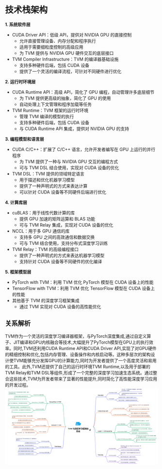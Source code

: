 # 技术栈架构
**1. 系统软件层**
- CUDA Driver API：低级 API，提供对 NVIDIA GPU 的直接控制
  - 允许直接管理设备、内存分配和程序执行
  - 适用于需要细粒度控制的高级应用
  - 为 TVM 提供与 NVIDIA GPU 硬件交互的底层接口
- TVM Compiler Infrastructure：TVM 的编译器基础设施
  - 支持多种硬件后端，包括 CUDA 设备
  - 提供了一个灵活的编译流程，可针对不同硬件进行优化

**2. 运行时环境层**
- CUDA Runtime API：高级 API，简化了 GPU 编程，自动管理许多底层细节
  - 为 TVM 提供更高级的抽象，简化了 GPU 的使用
  - 自动处理上下文管理和程序加载等任务
- TVM Runtime：TVM 框架的运行时环境
  - 管理 TVM 编译的模型的执行
  - 支持多种硬件后端，包括 CUDA 设备
  - 与 CUDA Runtime API 集成，提供对 NVIDIA GPU 的支持

**3. 编程模型和语言层**
- CUDA C/C++：扩展了 C/C++ 语言，允许开发者编写在 GPU 上运行的并行程序
  - 为 TVM 提供了一种与 NVIDIA GPU 交互的编程方式
  - 可与 TVM DSL 结合使用，实现对 CUDA 设备的优化
- TVM DSL：TVM 提供的领域特定语言
  - 用于描述和优化机器学习模型
  - 提供了一种声明式的方式来表达计算
  - 可以针对 CUDA 设备等不同硬件后端进行优化

**4. 计算库层**
- cuBLAS：用于线性代数计算的库
  - 提供 GPU 加速的矩阵运算和 BLAS 功能
  - 可与 TVM Relay 集成，实现对 CUDA 设备的优化
- NCCL：用于多 GPU 通信的库
  - 支持多 GPU 之间的高效通信和数据交换
  - 可与 TVM 结合使用，支持分布式深度学习训练
- TVM Relay：TVM 的高级编程接口
  - 提供了一种声明式的方式来表达机器学习模型
  - 支持针对 CUDA 设备等不同硬件的优化编译

**5. 框架模型层**
- PyTorch with TVM：利用 TVM 优化 PyTorch 模型在 CUDA 设备上的性能
- TensorFlow with TVM：利用 TVM 优化 TensorFlow 模型在 CUDA 设备上的性能
- 其他基于 TVM 的深度学习框架集成
  - 通过 TVM 实现对 CUDA 设备的高性能优化


## 关系解析
TVM作为一个灵活的深度学习编译器框架，与PyTorch深度集成,通过自定义算子、JIT编译和GPU内核融合等技术,大幅提升了PyTorch模型在GPU上的执行效率。同时,TVM还利用CUDA Runtime API和CUDA Driver API,实现了对GPU硬件的精细控制和优化,包括内存管理、设备操作和内核启动等。这种多层次的架构设计使TVM能够充分发挥GPU的计算能力,同时为开发者提供了一个高度灵活和易用的工具。此外,TVM还提供了自己的运行时环境TVM Runtime,以及用于部署的TVM Relay和TVM DSL等组件,形成了一个完整的深度学习加速生态系统。通过整合这些技术,TVM为开发者带来了显著的性能提升,同时简化了高性能深度学习应用的开发过程。
![alt text](../../img/1241725845228_.pic.jpg)